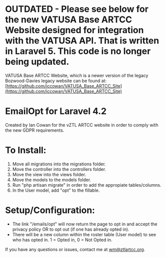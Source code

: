 # OUTDATED - Please see below for the new VATUSA Base ARTCC Website designed for integration with the VATUSA API. That is written in Laravel 5. This code is no longer being updated.

VATUSA Base ARTCC Website, which is a newer version of the legacy Bozwood-Davies legacy website can be found at:
[https://github.com/iccowan/VATUSA_Base_ARTCC_Site](https://github.com/iccowan/VATUSA_Base_ARTCC_Site)

# EmailOpt for Laravel 4.2

Created by Ian Cowan for the vZTL ARTCC website in order to comply with the new GDPR requirements.

# To Install:
  1. Move all migrations into the migrations folder.
  2. Move the controller into the controllers folder.
  3. Move the view into the views folder.
  4. Move the models to the models folder.
  5. Run "php artisan migrate" in order to add the appropiate tables/columns.
  6. In the User model, add "opt" to the fillable.
  
# Setup/Configuration:
  - The link "/emails/opt" will now return the page to opt in and accept the privacy policy OR to opt out (if one has already opted in).
  - There will be a new column within the roster table (User model) to see who has opted in. 1 = Opted in, 0 = Not Opted in.
  
If you have any questions or issues, contact me at wm@ztlartcc.org.
